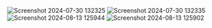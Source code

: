 ![Screenshot 2024-07-30 132325](https://github.com/user-attachments/assets/7845fa80-03a8-4865-a62d-0f1ffa708875)
![Screenshot 2024-07-30 132335](https://github.com/user-attachments/assets/44af4935-982d-42fa-ba3c-8fd3977d5215)
![Screenshot 2024-08-13 125944](https://github.com/user-attachments/assets/ed32a8ab-e243-4069-88db-494180adc995)
![Screenshot 2024-08-13 125902](https://github.com/user-attachments/assets/ef715cba-9b41-4299-a638-5348dbd314d2)
